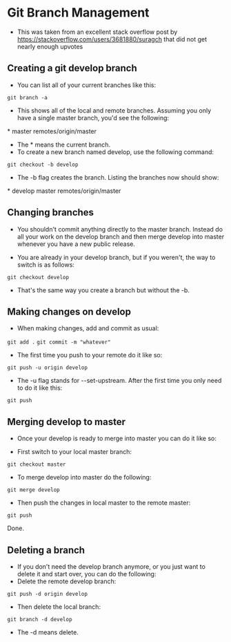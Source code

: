 # Git Branch Management

- This was taken from an excellent stack overflow post by https://stackoverflow.com/users/3681880/suragch that did not get nearly enough upvotes
## Creating a git develop branch

- You can list all of your current branches like this:

```git branch -a```

- This shows all of the local and remote branches. Assuming you only have a single master branch, you'd see the following:

\* master
  remotes/origin/master

- The * means the current branch.
- To create a new branch named develop, use the following command:

```git checkout -b develop```

- The -b flag creates the branch. Listing the branches now should show:

\* develop
  master
  remotes/origin/master

## Changing branches

- You shouldn't commit anything directly to the master branch. Instead do all your work on the develop branch and then merge develop into master whenever you have a new public release.

- You are already in your develop branch, but if you weren't, the way to switch is as follows:

```git checkout develop```

- That's the same way you create a branch but without the -b.

## Making changes on develop

- When making changes, add and commit as usual:

```git add .```
```git commit -m "whatever"```

- The first time you push to your remote do it like so:

```git push -u origin develop```

- The -u flag stands for --set-upstream. After the first time you only need to do it like this:

```git push```

## Merging develop to master

- Once your develop is ready to merge into master you can do it like so:

- First switch to your local master branch:

```git checkout master```

- To merge develop into master do the following:

```git merge develop```

- Then push the changes in local master to the remote master:

```git push```

Done.

## Deleting a branch

- If you don't need the develop branch anymore, or you just want to delete it and start over, you can do the following:
- Delete the remote develop branch:

```git push -d origin develop```

- Then delete the local branch:

```git branch -d develop```

- The -d means delete.
